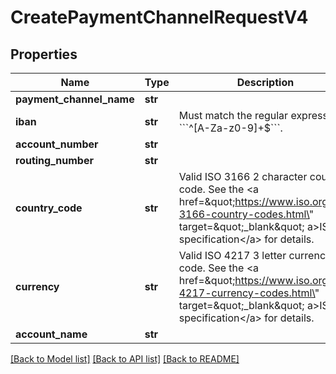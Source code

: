 # CreatePaymentChannelRequestV4

## Properties
Name | Type | Description | Notes
------------ | ------------- | ------------- | -------------
**payment_channel_name** | **str** |  | [optional] 
**iban** | **str** | Must match the regular expression &#x60;&#x60;&#x60;^[A-Za-z0-9]+$&#x60;&#x60;&#x60;. | [optional] 
**account_number** | **str** |  | [optional] 
**routing_number** | **str** |  | [optional] 
**country_code** | **str** | Valid ISO 3166 2 character country code. See the &lt;a href&#x3D;\&quot;https://www.iso.org/iso-3166-country-codes.html\&quot; target&#x3D;\&quot;_blank\&quot; a&gt;ISO specification&lt;/a&gt; for details. | [optional] 
**currency** | **str** | Valid ISO 4217 3 letter currency code. See the &lt;a href&#x3D;\&quot;https://www.iso.org/iso-4217-currency-codes.html\&quot; target&#x3D;\&quot;_blank\&quot; a&gt;ISO specification&lt;/a&gt; for details. | [optional] 
**account_name** | **str** |  | [optional] 

[[Back to Model list]](../README.md#documentation-for-models) [[Back to API list]](../README.md#documentation-for-api-endpoints) [[Back to README]](../README.md)


